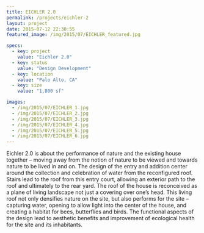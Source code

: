 ```yaml
---
title: EICHLER 2.0
permalink: /projects/eichler-2
layout: project
date: 2015-07-12 22:30:55
featured_image: /img/2015/07/EICHLER_featured.jpg

specs: 
  - key: project
    value: "Eichler 2.0"
  - key: status
    value: "Design Development"
  - key: location
    value: "Palo Alto, CA"
  - key: size
    value: "1,800 sf"

images:
  - /img/2015/07/EICHLER_1.jpg
  - /img/2015/07/EICHLER_2.jpg
  - /img/2015/07/EICHLER_3.jpg
  - /img/2015/07/EICHLER_4.jpg
  - /img/2015/07/EICHLER_5.jpg
  - /img/2015/07/EICHLER_6.jpg
---
```


Eichler 2.0 is about the performance of nature and the existing house together – moving away from the notion of nature to be viewed and towards nature to be lived in and on. The design of the entry and addition center around the collection and celebration of water from the reconfigured roof. Stairs lead to the roof from this entry court, allowing an exterior path to the roof and ultimately to the rear yard.  The roof of the house is reconceived as a plane of living landscape not just a covering over one’s head. This living roof not only densifies nature on the site, but also performs for the site – capturing water, opening to allow light into the center of the house, and creating a habitat for bees, butterflies and birds. The functional aspects of the design lead to aesthetic benefits and improvement of ecological health for the site and its inhabitants.
